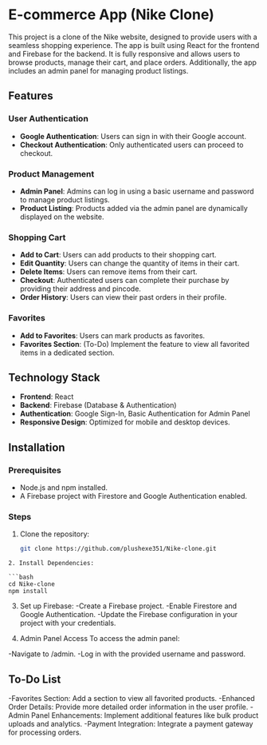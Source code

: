 # E-commerce App (Nike Clone)

This project is a clone of the Nike website, designed to provide users with a seamless shopping experience. The app is built using React for the frontend and Firebase for the backend. It is fully responsive and allows users to browse products, manage their cart, and place orders. Additionally, the app includes an admin panel for managing product listings.

## Features

### User Authentication

- **Google Authentication**: Users can sign in with their Google account.
- **Checkout Authentication**: Only authenticated users can proceed to checkout.

### Product Management

- **Admin Panel**: Admins can log in using a basic username and password to manage product listings.
- **Product Listing**: Products added via the admin panel are dynamically displayed on the website.

### Shopping Cart

- **Add to Cart**: Users can add products to their shopping cart.
- **Edit Quantity**: Users can change the quantity of items in their cart.
- **Delete Items**: Users can remove items from their cart.
- **Checkout**: Authenticated users can complete their purchase by providing their address and pincode.
- **Order History**: Users can view their past orders in their profile.

### Favorites

- **Add to Favorites**: Users can mark products as favorites.
- **Favorites Section**: (To-Do) Implement the feature to view all favorited items in a dedicated section.

## Technology Stack

- **Frontend**: React
- **Backend**: Firebase (Database & Authentication)
- **Authentication**: Google Sign-In, Basic Authentication for Admin Panel
- **Responsive Design**: Optimized for mobile and desktop devices.

## Installation

### Prerequisites

- Node.js and npm installed.
- A Firebase project with Firestore and Google Authentication enabled.

### Steps

1. Clone the repository:
   ```bash
   git clone https://github.com/plushexe351/Nike-clone.git
   ```

````
2. Install Dependencies:

```bash
cd Nike-clone
npm install
````

3. Set up Firebase:
   -Create a Firebase project.
   -Enable Firestore and Google Authentication.
   -Update the Firebase configuration in your project with your credentials.

4. Admin Panel Access
   To access the admin panel:

-Navigate to /admin.
-Log in with the provided username and password.

## To-Do List

-Favorites Section: Add a section to view all favorited products.
-Enhanced Order Details: Provide more detailed order information in the user profile.
-Admin Panel Enhancements: Implement additional features like bulk product uploads and analytics.
-Payment Integration: Integrate a payment gateway for processing orders.
